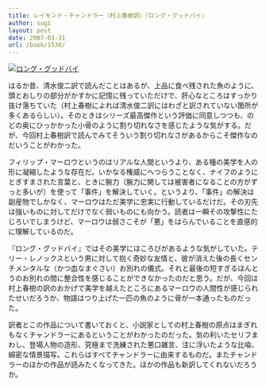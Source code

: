 ```yaml
---
title: レイモンド・チャンドラー（村上春樹訳）『ロング・グッドバイ』
author: sugi
layout: post
date: 2007-03-31
url: /book/1536/
---
```

<a href="http://www.amazon.co.jp/exec/obidos/ASIN/4152088001/chezsugi-22/ref=nosim/" name="amazletlink" target="_blank"><img src="http://i0.wp.com/ec2.images-amazon.com/images/I/4170kPoQy%2BL.SL160.jpg?w=660" alt="ロング・グッドバイ" class="alignleft" data-recalc-dims="1" /></a>

はるか昔、清水俊二訳で読んだことはあるが、上品に食べ残された魚のように、頭とおしりの部分がかすかに記憶に残っていただけで、肝心なところはすっかり抜け落ちていた（村上春樹によれば清水俊二訳にはわざと訳されていない箇所が多くあるらしい）。そのときはシリーズ最高傑作という評価に同意しつつも、のどの奥にひっかかった小骨のように割り切れなさを感じたような気がする。だが、今回村上春樹訳で読んでみてそういう割り切れなさがあるからこそ傑作なのだいうことがわかった。

フィリップ・マーロウというのはリアルな人間というより、ある種の美学を人の形に凝縮したような存在だ。いかなる権威にへつらうことなく、ナイフのようにとぎすまされた言葉と、ときに腕力（腕力に関しては被害者になることの方がずっと多いが）を使って「事件」を解決していく。というより、「事件」の解決は副産物でしかなく、マーロウはただ美学に忠実に行動しているだけだ。その刃先は強いものに対してだけでなく弱いものにも向かう。読者は一瞬その攻撃性にたじろいでしまうけど、マーロウは弱さこそが「悪」をはらんでいることを直感的に理解しているのだ。

『ロング・グッドバイ』ではその美学にほころびがあるような気がしていた。テリー・レノックスという男に対して抱く奇妙な友情と、彼が消えた後の長くセンチメンタルな（かつ血なまぐさい）お別れの儀式。それと最後の短すぎるほんとうのお別れの間に整合性を感じることができなかったのだと思う。だが、今回は村上春樹の訳のおかげで美学を越えたところにあるマーロウの人間性が感じられたせいだろうか、物語はつり上げた一匹の魚のように骨が一本通ったものだった。

訳者とこの作品について書いておくと、小説家としての村上春樹の原点はまぎれもなくチャンドラーにあるということがわかったのだった。気の利いたセリフまわし、登場人物の造形、究極まで洗練された悪口雑言、注に浮いたような比喩、綿密な情景描写。これらはすべてチャンドラーに由来するものだ。またチャンドラーのほかの作品が読みたくなってきた。ほかの作品も新訳してくれないだろうか。

